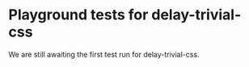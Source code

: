 # Playground tests for delay-trivial-css
We are still awaiting the first test run for delay-trivial-css.
